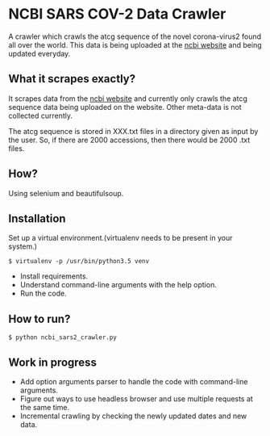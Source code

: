 # NCBI SARS COV-2 Data Crawler
A crawler which crawls the atcg sequence of the novel corona-virus2
found all over the world. This data is being uploaded at the [ncbi
website](https://www.ncbi.nlm.nih.gov/labs/virus/vssi/#/virus?SeqType_s=Nucleotide&VirusLineage_ss=Severe%20acute%20respiratory%20syndrome%20coronavirus%202,%20taxid:2697049&Completeness_s=complete) and being updated everyday.

## What it scrapes exactly?
It scrapes data from the [ncbi website](https://www.ncbi.nlm.nih.gov/labs/virus/vssi/#/virus?SeqType_s=Nucleotide&VirusLineage_ss=Severe%20acute%20respiratory%20syndrome%20coronavirus%202,%20taxid:2697049&Completeness_s=complete) and currently only crawls the atcg
sequence data being uploaded on the website. Other meta-data is not collected
currently.

The atcg sequence is stored in XXX.txt files in a directory given as
input by the user. So, if there are 2000 accessions, then there would be
2000 .txt files.

## How?
Using selenium and beautifulsoup.

## Installation
Set up a virtual environment.(virtualenv needs to be present in your system.)
```
$ virtualenv -p /usr/bin/python3.5 venv
```
- Install requirements.
- Understand command-line arguments with the help option.
- Run the code.

## How to run?
```
$ python ncbi_sars2_crawler.py
```
## Work in progress
- Add option arguments parser to handle the code with command-line
arguments.
- Figure out ways to use headless browser and use multiple requests
at the same time.
- Incremental crawling by checking the newly updated dates and new data.
